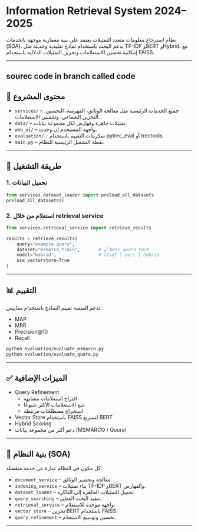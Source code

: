 # Information Retrieval System 2024–2025

نظام استرجاع معلومات متعدد التمثيلات يعتمد على بنية معمارية موجهة بالخدمات (SOA). يدعم البحث باستخدام نماذج تقليدية وحديثة مثل TF-IDF وBERT وHybrid، مع إمكانية تحسين الاستعلامات وتخزين التمثيلات الدلالية باستخدام FAISS.

---

## sourec code in branch called code



## 📂 محتوى المشروع

- `services/` – جميع الخدمات الرئيسية مثل معالجة الوثائق، الفهرسة، التحسين، التخزين الشعاعي، وتحسين الاستعلامات.
- `data/` – تمثيلات جاهزة وفهارس لكل مجموعة بيانات.
- `web_ui/` – واجهة المستخدم إن وجدت.
- `evaluation/` – سكربتات التقييم باستخدام pytrec_eval أو trectools.
- `main.py` – نقطة التشغيل الرئيسية للنظام.

---

## 🚀 طريقة التشغيل

### 1. تحميل البيانات

```python
from services.dataset_loader import preload_all_datasets
preload_all_datasets()
```

### 2. استعلام من خلال retrieval service

```python
from services.retrieval_service import retrieve_results

results = retrieve_results(
    query="example query",
    dataset="msmarco_train",       # أو beir_quora_test
    model="hybrid",                # tfidf | bert | hybrid
    use_vectorstore=True
)
```

---

## 📊 التقييم

تدعم المنصة تقييم النماذج باستخدام مقاييس:
- MAP
- MRR
- Precision@10
- Recall

```bash
python evaluation/evaluate_msmarco.py
python evaluation/evaluate_quora.py
```

---

## ✅ الميزات الإضافية

- Query Refinement
  - اقتراح استعلامات مشابهة
  - تتبع الاستعلامات الأكثر شيوعًا
  - استخراج مصطلحات مرتبطة
- Vector Store باستخدام FAISS لتسريع BERT
- Hybrid Scoring
- دعم أكثر من مجموعة بيانات (MSMARCO / Quora)

---

## 🧱 بنية النظام (SOA)

كل مكون في النظام عبارة عن خدمة منفصلة:
- `document_service` – معالجة وتحضير الوثائق.
- `indexing_service` – بناء تمثيلات TF-IDF وBERT والفهارس.
- `dataset_loader` – تحميل التمثيلات الجاهزة إلى الذاكرة.
- `query_searching` – تنفيذ البحث الفعلي.
- `retrieval_service` – واجهة موحدة للاستعلام.
- `vector_store` – تخزين BERT باستخدام FAISS.
- `query_refinement` – تحسين وتوسيع الاستعلام.

---
